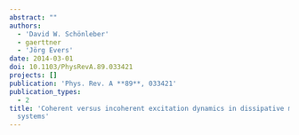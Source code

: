 ```yaml
---
abstract: ""
authors:
  - 'David W. Schönleber'
  - gaerttner
  - 'Jörg Evers'
date: 2014-03-01
doi: 10.1103/PhysRevA.89.033421
projects: []
publication: 'Phys. Rev. A **89**, 033421'
publication_types:
  - 2
title: 'Coherent versus incoherent excitation dynamics in dissipative many-body Rydberg
  systems'
---
```

